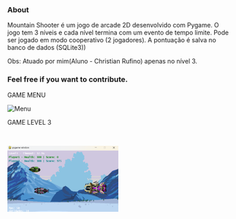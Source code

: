 
### About

Mountain Shooter é um jogo de arcade 2D desenvolvido com Pygame. O jogo tem 3 níveis e cada nível termina com um evento de tempo limite.
Pode ser jogado em modo cooperativo (2 jogadores).
A pontuação é salva no banco de dados (SQLite3))

Obs: Atuado por mim(Aluno - Christian Rufino) apenas no nível 3.
### Feel free if you want to contribute.



GAME MENU

![Menu](https://github.com/user-attachments/assets/c9524f59-6ebd-443a-82c0-53b63eb2128f)

GAME LEVEL 3

<img>
 <p align="left">
  <img src="./asset/Nivel3.png" width="50%">
</p>

